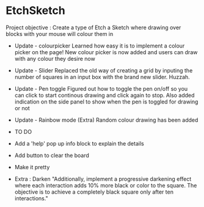 # EtchSketch

Project objective : 
Create a type of Etch a Sketch where drawing over blocks with your mouse will colour them in

* Update - colourpicker
Learned how easy it is to implement a colour picker on the page!
New colour picker is now added and users can draw with any colour they desire now

* Update - Slider
Replaced the old way of creating a grid by inputing the number of squares in an input box with the brand new slider. Huzzah.

* Update - Pen toggle
Figured out how to toggle the pen on/off so you can click to start continous drawing and click again to stop. 
Also added indication on the side panel to show when the pen is toggled for drawing or not

* Update - Rainbow mode (Extra)
Random colour drawing has been added


* TO DO
- Add a 'help' pop up info block to explain the details

- Add button to clear the board

- Make it pretty


- Extra : Darken
"Additionally, implement a progressive darkening effect where each interaction adds 10% more black or color to the square. The objective is to achieve a completely black square only after ten interactions."
